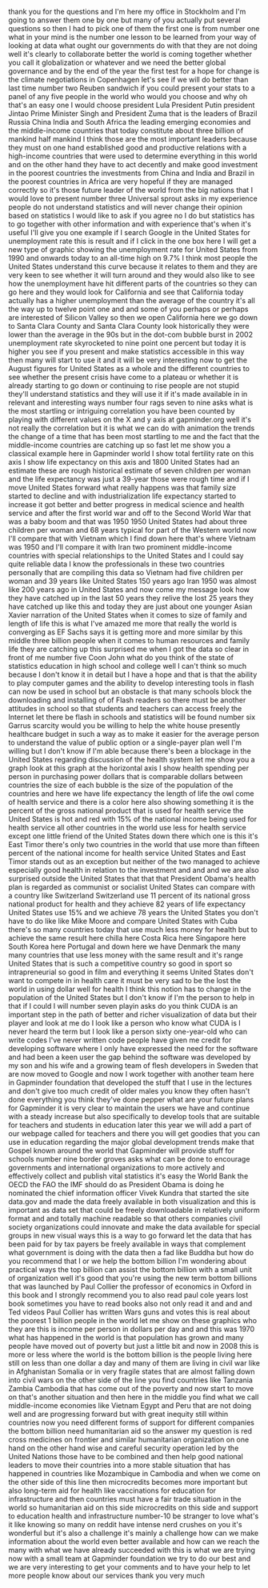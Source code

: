 
thank you for the questions and I&#39;m here
my office in Stockholm and I&#39;m going to
answer them one by one but many of you
actually put several questions so then I
had to pick one of them the first one is
from number one what in your mind is the
number one lesson to be learned from
your way of looking at data what ought
our governments do with that they are
not doing well it&#39;s clearly to
collaborate better the world is coming
together whether you call it
globalization or whatever and we need
the better global governance and by the
end of the year the first test for a
hope for change is the climate
negotiations in Copenhagen let&#39;s see if
we will do better than last time
number two Reuben sandwich if you could
present your stats to a panel of any
five people in the world who would you
choose and why
oh that&#39;s an easy one I would choose
president Lula President Putin president
Jintao Prime Minister Singh and
President Zuma that is the leaders of
Brazil Russia China India and South
Africa the leading emerging economies
and the middle-income countries that
today constitute about three billion of
mankind half mankind I think those are
the most important leaders because they
must on one hand established good and
productive relations with a high-income
countries that were used to determine
everything in this world and on the
other hand they have to act decently and
make good investment in the poorest
countries the investments from China and
India and Brazil in the poorest
countries in Africa are very hopeful if
they are managed correctly so it&#39;s those
future leader of the world from the big
nations that I would love to present
number three Universal sprout asks in my
experience people do not understand
statistics and will never change their
opinion based on statistics I would like
to ask if you agree no I do
but statistics has to go together with
other information and with experience
that&#39;s when it&#39;s useful I&#39;ll give you
one example if I search Google in the
United States for unemployment rate this
is result and if I click in the one box
here I will get a new type of graphic
showing the unemployment rate for United
States from 1990 and onwards today to an
all-time high on 9.7% I think most
people the United States understand this
curve because it relates to them and
they are very keen to see whether it
will turn around and they would also
like to see how the unemployment have
hit different parts of the countries so
they can go here and they would look for
California and see that California today
actually has a higher unemployment than
the average of the country it&#39;s all the
way up to twelve point one and and some
of you perhaps or perhaps are interested
of Silicon Valley so then we open
California here we go down to Santa
Clara County and Santa Clara County look
historically they were lower than the
average in the 90s but in the dot-com
bubble burst in 2002 unemployment rate
skyrocketed to nine point one percent
but today it is higher you see
if you present and make statistics
accessible in this way then many will
start to use it and it will be very
interesting now to get the August
figures for United States as a whole and
the different countries to see whether
the present crisis have come to a
plateau or whether it is already
starting to go down or continuing to
rise people are not stupid they&#39;ll
understand statistics and they will use
it if it&#39;s made available in in relevant
and interesting ways number four rags
seven to nine asks what is
the most startling or intriguing
correlation you have been counted by
playing with different values on the X
and y axis at gapminder.org well it&#39;s
not really the correlation but it is
what we can do with animation the trends
the change of a time that has been most
startling to me and the fact that the
middle-income countries are catching up
so fast let me show you a classical
example here in Gapminder world I show
total fertility rate on this axis I show
life expectancy on this axis and 1800
United States had an estimate these are
rough historical estimate of seven
children per woman and the life
expectancy was just a 39-year those were
rough time and if I move United States
forward what really happens was that
family size started to decline and with
industrialization life expectancy
started to increase it got better and
better progress in medical science and
health service and after the first world
war and off to the Second World War that
was a baby boom and that was 1950 1950
United States had about three children
per woman and 68 years typical for part
of the Western world
now I&#39;ll compare that with Vietnam which
I find down here that&#39;s where Vietnam
was 1950 and I&#39;ll compare it with Iran
two prominent middle-income countries
with special relationships to the United
States and I could say quite reliable
data I know the professionals in these
two countries personally that are
compiling this data so Vietnam had five
children per woman and 39 years like
United States 150 years ago Iran 1950
was almost like
200 years ago in United States and now
come my message look how they have
catched up in the last 50 years they
relive the lost 25 years they have
catched up like this and today they are
just about one younger Asian Xavier
narration of the United States when it
comes to size of family and length of
life
this is what I&#39;ve amazed me more that
really the world is converging as EF
Sachs says it is getting more and more
similar by this middle three billion
people when it comes to human resources
and family life they are catching up
this surprised me when I got the data so
clear in front of me
number five Coon John what do you think
of the state of statistics education in
high school and college well I can&#39;t
think so much because I don&#39;t know it in
detail but I have a hope and that is
that the ability to play computer games
and the ability to develop interesting
tools in flash can now be used in school
but an obstacle is that many schools
block the downloading and installing of
of Flash readers so there must be
another attitudes in school so that
students and teachers can access freely
the Internet
let there be flash in schools and
statistics will be found number six
Garrus scarcity would you be willing to
help the white house presently
healthcare budget in such a way as to
make it easier for the average person to
understand the value of public option or
a single-payer plan well I&#39;m willing but
I don&#39;t know if I&#39;m able because there&#39;s
been a blockage in the United States
regarding discussion of the health
system let me show you a graph look at
this graph at the horizontal axis I show
health spending per person in purchasing
power dollars that is comparable dollars
between countries the size of each
bubble is the size of the population of
the countries
and here we have life expectancy the
length of life the owl come of health
service and there is a color here also
showing something it is the percent of
the gross national product that is used
for health service the United States is
hot and red with 15% of the national
income being used for health service all
other countries in the world use less
for health service except one little
friend of the United States down there
which one is this it&#39;s East Timor
there&#39;s only two countries in the world
that use more than fifteen percent of
the national income for health service
United States and East Timor stands out
as an exception but neither of the two
managed to achieve especially good
health in relation to the investment and
and and we are also surprised outside
the United States that that that
President Obama&#39;s health plan is
regarded as communist or socialist
United States can compare with a country
like Switzerland Switzerland use 11
percent of its national gross national
product for health and they achieve 82
years of life expectancy United States
use 15% and we achieve 78 years the
United States you don&#39;t have to do like
like Mike Moore and compare United
States with Cuba there&#39;s so many
countries today that use much less money
for health but to achieve the same
result here chilla here Costa Rica here
Singapore here South Korea here Portugal
and down here we have Denmark the many
many countries that use less money with
the same result and it&#39;s range United
States that is such a competitive
country so good in sport so
intrapreneurial
so good in film and everything it seems
United States don&#39;t want to compete in
in health care it must be very sad to be
the lost
the world in using dollar well for
health I think this notion has to change
in the population of the United States
but I don&#39;t know if I&#39;m the person to
help in that if I could I will number
seven playin asks do you think CUDA is
an important step in the path of better
and richer visualization of data but
their player and look at me do I look
like a person who know what CUDA is I
never heard the term but I look like a
person sixty one-year-old who can write
codes I&#39;ve never written code people
have given me credit for developing
software where I only have expressed the
need for the software and had been a
keen user the gap behind the software
was developed by my son and his wife and
a growing team of flesh developers in
Sweden that are now moved to Google and
now I work together with another team
here in Gapminder foundation that
developed the stuff that I use in the
lectures and don&#39;t give too much credit
of older males you know they often
hasn&#39;t done everything you think they&#39;ve
done pepper what are your future plans
for Gapminder it is very clear to
maintain the users we have and continue
with a steady increase but also
specifically to develop tools that are
suitable for teachers and students in
education later this year we will add a
part of our webpage called for teachers
and there you will get goodies that you
can use in education regarding the major
global development trends make that
Gospel known around the world that
Gapminder will provide stuff for schools
number nine border groves asks what can
be done to encourage governments and
international organizations to more
actively and effectively collect and
publish vital statistics it&#39;s easy the
World Bank the OECD the FAO the IMF
should do as President Obama is doing he
nominated the chief information officer
Vivek Kundra that started the site
data.gov and made the data freely
available in both visualization and this
is important as data set that could be
freely downloadable in relatively
uniform format and and totally machine
readable so that others companies civil
society organizations could innovate and
make the data available for special
groups in new visual ways this is a way
to go forward let the data that has been
paid for by tax payers be freely
available in ways that complement what
government is doing with the data then a
fad like Buddha but how do you recommend
that I or we help the bottom billion I&#39;m
wondering about practical ways the top
billion can assist the bottom billion
with a small unit of organization well
it&#39;s good that you&#39;re using the new term
bottom billions that was launched by
Paul Collier the professor of economics
in Oxford in this book and I strongly
recommend you to also read paul cole
years lost book sometimes you have to
read books also not only read it and and
and Ted videos Paul Collier has written
Wars guns and votes this is real about
the poorest 1 billion people in the
world
let me show on these graphics who they
are this is income per person in dollars
per day and and this was 1970 what has
happened in the world is that population
has grown
and many people have moved out of
poverty but just a little bit and now in
2008 this is more or less where the
world is the bottom billion is the
people living here still on less than
one dollar a day and many of them are
living in civil war like in Afghanistan
Somalia or in very fragile states that
are almost falling down into civil wars
on the other side of the line you find
countries like Tanzania Zambia Cambodia
that has come out of the poverty and now
start to move on that&#39;s another
situation and then here in the middle
you find what we call middle-income
economies like Vietnam Egypt and Peru
that are not doing well and are
progressing forward but with great
inequity still within countries now you
need different forms of support for
different companies the bottom billion
need humanitarian aid so the answer my
question is red cross medicines on
frontier and similar humanitarian
organization on one hand on the other
hand wise and careful security operation
led by the United Nations those have to
be combined and then help good national
leaders to move their countries into a
more stable situation that has happened
in countries like Mozambique in Cambodia
and when we come on the other side of
this line then microcredits becomes more
important but also long-term aid for
health like vaccinations for education
for infrastructure and then countries
must have a fair trade situation in the
world
so humanitarian aid on this side
microcredits on this side and support to
education health and infrastructure
number-10 be stranger to love what&#39;s it
like knowing so many on reddit have
intense nerd crushes on you it&#39;s
wonderful but it&#39;s also a challenge it&#39;s
mainly a challenge how can we make
information about the
world even better available and how can
we reach the many with what we have
already succeeded with this is what we
are trying now with a small team at
Gapminder foundation we try to do our
best and we are very interesting to get
your comments and to have your help to
let more people know about our services
thank you very much
